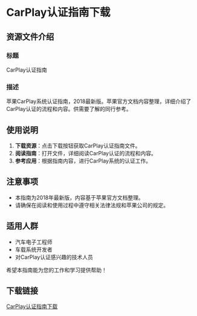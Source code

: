 # CarPlay认证指南下载

## 资源文件介绍

### 标题
CarPlay认证指南

### 描述
苹果CarPlay系统认证指南，2018最新版。苹果官方文档内容整理，详细介绍了CarPlay认证的流程和内容。供需要了解的同行参考。

## 使用说明

1. **下载资源**：点击下载按钮获取CarPlay认证指南文件。
2. **阅读指南**：打开文件，详细阅读CarPlay认证的流程和内容。
3. **参考应用**：根据指南内容，进行CarPlay系统的认证工作。

## 注意事项

- 本指南为2018年最新版，内容基于苹果官方文档整理。
- 请确保在阅读和使用过程中遵守相关法律法规和苹果公司的规定。

## 适用人群

- 汽车电子工程师
- 车载系统开发者
- 对CarPlay认证感兴趣的技术人员

希望本指南能为您的工作和学习提供帮助！

## 下载链接

[CarPlay认证指南下载](https://pan.quark.cn/s/a62995a083bb)